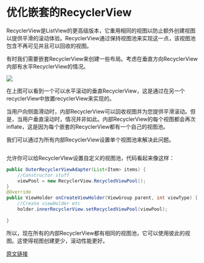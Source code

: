 # 优化嵌套的RecyclerView

RecyclerView是ListView的更高级版本，它重用相同的视图以防止额外创建视图以提供平滑的滚动体验。RecyclerView通过保持视图池来实现这一点，该视图池包含不再可见并且可以回收的视图。

有时我们需要嵌套RecyclerView来创建一些布局。考虑在垂直方向RecyclerView内部有水平RecyclerView的情况。

![](http://p6uvwa6u4.bkt.clouddn.com/img/1_GaK-wOYjrrVSA_vKOof-Aw.jpeg)

在上图可以看到一个可以水平滚动的垂直RecyclerView，这是通过在另一个recyclerView中放置recyclerView来实现的。

当用户向侧面滑动时，内部RecyclerView可以回收视图并为您提供平滑滚动。但是，当用户垂直滚动时，情况并非如此。内部RecyclerView的每个视图都会再次inflate，这是因为每个嵌套的RecyclerView都有一个自己的视图池。

我们可以通过为所有内部RecyclerView设置单个视图池来解决此问题。

```java

```

允许你可以给RecyclerVIew设置自定义的视图池，代码看起来像这样：

```java
public OuterRecyclerViewAdapter(List<Item> items) {
    //Constructor stuff
    viewPool = new RecyclerView.RecycledViewPool();
}
@Override
public ViewHolder onCreateViewHolder(ViewGroup parent, int viewType) {
    //Create viewHolder etc
    holder.innerRecyclerView.setRecycledViewPool(viewPool);
    
}
```

所以，现在所有的内部RecyclerView都有相同的视图池，它可以使用彼此的视图。这使得视图创建更少，滚动性能更好。

[原文链接](https://medium.com/@mgn524/optimizing-nested-recyclerview-a9b7830a4ba7)

